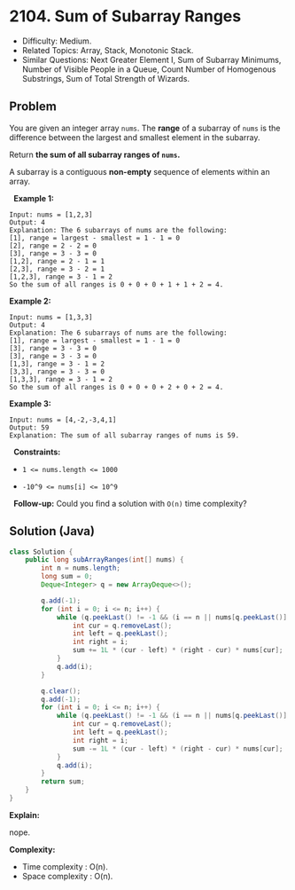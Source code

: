 # 2104. Sum of Subarray Ranges

- Difficulty: Medium.
- Related Topics: Array, Stack, Monotonic Stack.
- Similar Questions: Next Greater Element I, Sum of Subarray Minimums, Number of Visible People in a Queue, Count Number of Homogenous Substrings, Sum of Total Strength of Wizards.

## Problem

You are given an integer array ```nums```. The **range** of a subarray of ```nums``` is the difference between the largest and smallest element in the subarray.

Return **the **sum of all** subarray ranges of **```nums```**.**

A subarray is a contiguous **non-empty** sequence of elements within an array.

 
**Example 1:**

```
Input: nums = [1,2,3]
Output: 4
Explanation: The 6 subarrays of nums are the following:
[1], range = largest - smallest = 1 - 1 = 0 
[2], range = 2 - 2 = 0
[3], range = 3 - 3 = 0
[1,2], range = 2 - 1 = 1
[2,3], range = 3 - 2 = 1
[1,2,3], range = 3 - 1 = 2
So the sum of all ranges is 0 + 0 + 0 + 1 + 1 + 2 = 4.
```

**Example 2:**

```
Input: nums = [1,3,3]
Output: 4
Explanation: The 6 subarrays of nums are the following:
[1], range = largest - smallest = 1 - 1 = 0
[3], range = 3 - 3 = 0
[3], range = 3 - 3 = 0
[1,3], range = 3 - 1 = 2
[3,3], range = 3 - 3 = 0
[1,3,3], range = 3 - 1 = 2
So the sum of all ranges is 0 + 0 + 0 + 2 + 0 + 2 = 4.
```

**Example 3:**

```
Input: nums = [4,-2,-3,4,1]
Output: 59
Explanation: The sum of all subarray ranges of nums is 59.
```

 
**Constraints:**


	
- ```1 <= nums.length <= 1000```
	
- ```-10^9 <= nums[i] <= 10^9```


 
**Follow-up:** Could you find a solution with ```O(n)``` time complexity?


## Solution (Java)

```java
class Solution {
    public long subArrayRanges(int[] nums) {
        int n = nums.length;
        long sum = 0;
        Deque<Integer> q = new ArrayDeque<>();

        q.add(-1);
        for (int i = 0; i <= n; i++) {
            while (q.peekLast() != -1 && (i == n || nums[q.peekLast()] <= nums[i])) {
                int cur = q.removeLast();
                int left = q.peekLast();
                int right = i;
                sum += 1L * (cur - left) * (right - cur) * nums[cur];
            }
            q.add(i);
        }

        q.clear();
        q.add(-1);
        for (int i = 0; i <= n; i++) {
            while (q.peekLast() != -1 && (i == n || nums[q.peekLast()] >= nums[i])) {
                int cur = q.removeLast();
                int left = q.peekLast();
                int right = i;
                sum -= 1L * (cur - left) * (right - cur) * nums[cur];
            }
            q.add(i);
        }
        return sum;
    }
}
```

**Explain:**

nope.

**Complexity:**

* Time complexity : O(n).
* Space complexity : O(n).
